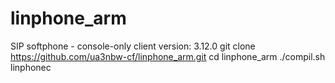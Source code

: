 # linphone_arm
SIP softphone - console-only client  version: 3.12.0
git clone https://github.com/ua3nbw-cf/linphone_arm.git
cd linphone_arm
./compil.sh
linphonec
